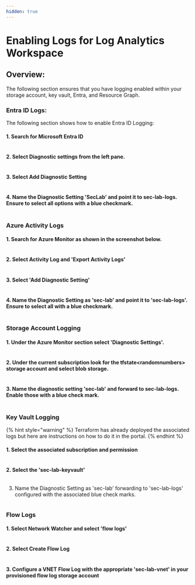```yaml
---
hidden: true
---
```


# Enabling Logs for Log Analytics Workspace

## Overview:

The following section ensures that you have logging enabled within your storage account, key vault, Entra, and Resource Graph.

### Entra ID Logs:

The following section shows how to enable Entra ID Logging:

#### 1. Search for Microsoft Entra ID

<figure><img src=".gitbook/assets/image (3) (1).png" alt=""><figcaption></figcaption></figure>

#### 2.  Select Diagnostic settings from the left pane.&#x20;

<figure><img src=".gitbook/assets/image (4) (1).png" alt=""><figcaption></figcaption></figure>

#### 3. Select Add Diagnostic Setting

<figure><img src=".gitbook/assets/image (5) (1).png" alt=""><figcaption></figcaption></figure>

#### 4. Name the Diagnostic Setting 'SecLab' and point it to sec-lab-logs. Ensure to select all options with a blue checkmark.&#x20;

<figure><img src=".gitbook/assets/image (6) (1).png" alt=""><figcaption></figcaption></figure>

### Azure Activity Logs

#### 1. Search for Azure Monitor as shown in the screenshot below.&#x20;

<figure><img src=".gitbook/assets/image (7) (1).png" alt=""><figcaption></figcaption></figure>

#### 2. Select Activity Log and  'Export Activity Logs'

<figure><img src=".gitbook/assets/image (8).png" alt=""><figcaption></figcaption></figure>

#### 3. Select 'Add Diagnostic Setting'

<figure><img src=".gitbook/assets/image (9).png" alt=""><figcaption></figcaption></figure>

#### 4. Name the Diagnostic Setting as 'sec-lab' and point it to 'sec-lab-logs'. Ensure to select all with a blue checkmark.&#x20;

<figure><img src=".gitbook/assets/image (10).png" alt=""><figcaption></figcaption></figure>

### Storage Account Logging

#### 1. Under the Azure Monitor section select 'Diagnostic Settings'.



<figure><img src=".gitbook/assets/image (12).png" alt=""><figcaption></figcaption></figure>

#### 2. Under the current subscription look for the tfstate\<randomnumbers> storage account and select blob storage.

<figure><img src=".gitbook/assets/image (13).png" alt=""><figcaption></figcaption></figure>

#### 3. Name the diagnostic setting 'sec-lab' and forward to sec-lab-logs. Enable those with a blue check mark.&#x20;

<figure><img src=".gitbook/assets/image (11).png" alt=""><figcaption></figcaption></figure>

### Key Vault Logging

{% hint style="warning" %}
Terraform has already deployed the associated logs but here are instructions on how to do it in the portal.
{% endhint %}

#### 1. Select the associated subscription and permission

<figure><img src=".gitbook/assets/image (15).png" alt=""><figcaption></figcaption></figure>

#### 2. Select the 'sec-lab-keyvault'

<figure><img src=".gitbook/assets/image (16).png" alt=""><figcaption></figcaption></figure>

3. Name the Diagnostic Setting as 'sec-lab' forwarding to 'sec-lab-logs' configured with the associated blue check marks.&#x20;

<figure><img src=".gitbook/assets/image (18).png" alt=""><figcaption></figcaption></figure>

### Flow Logs

#### 1. Select Network Watcher and select 'flow logs'

<figure><img src=".gitbook/assets/image (19).png" alt=""><figcaption></figcaption></figure>

#### 2. Select Create Flow Log

<figure><img src=".gitbook/assets/image (20).png" alt=""><figcaption></figcaption></figure>

#### 3. Configure a VNET Flow Log with the appropriate 'sec-lab-vnet' in your provisioned flow log storage account

<figure><img src=".gitbook/assets/image (5).png" alt=""><figcaption></figcaption></figure>
